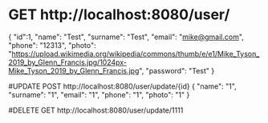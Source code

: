# GET http://localhost:8080/user/
 {
        "id":1,
        "name": "Test",
        "surname": "Test",
        "email": "mike@gmail.com",
        "phone": "12313",
        "photo": "https://upload.wikimedia.org/wikipedia/commons/thumb/e/e1/Mike_Tyson_2019_by_Glenn_Francis.jpg/1024px-Mike_Tyson_2019_by_Glenn_Francis.jpg",
        "password": "Test"
    }
    
#UPDATE 
POST http://localhost:8080/user/update/{id}
 {
        "name": "1",
        "surname": "1",
        "email": "1",
        "phone": "1",
        "photo": "1"
}

#DELETE
GET http://localhost:8080/user/update/1111
